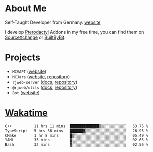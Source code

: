 # About Me

Self-Taught Developer from Germany. [website](https://rjansen.dev)

I develop [Pterodactyl](https://pterodactyl.io) Addons in my free time, you can find
them on [SourceXchange](https://www.sourcexchange.net/teams/356/profile) or [BuiltByBit](https://builtbybit.com/search/3078009).

# Projects

- `MCVAPI` ([website](https://versions.mcjars.app))
- `MCJars` ([website](https://mcjars.app), [repository](https://github.com/0x7d8/mcjar))
- `rjweb-server` ([docs](https://server.rjweb.dev), [repository](https://github.com/0x7d8/NPM_WEB-SERVER))
- `@rjweb/utils` ([docs](https://utils.rjweb.dev), [repository](https://github.com/0x7d8/rjweb-utils))
- `Bot` ([website](https://bot.rjns.dev))

# [Wakatime](https://wakatime.com/@0x7d8)

<!--START_SECTION:waka-->

```txt
C++          11 hrs 11 mins  █████████████▒░░░░░░░░░░░   53.75 %
TypeScript   5 hrs 36 mins   ██████▓░░░░░░░░░░░░░░░░░░   26.95 %
CMake        1 hr 8 mins     █▒░░░░░░░░░░░░░░░░░░░░░░░   05.49 %
YAML         33 mins         ▓░░░░░░░░░░░░░░░░░░░░░░░░   02.65 %
Bash         32 mins         ▓░░░░░░░░░░░░░░░░░░░░░░░░   02.56 %
```

<!--END_SECTION:waka-->
